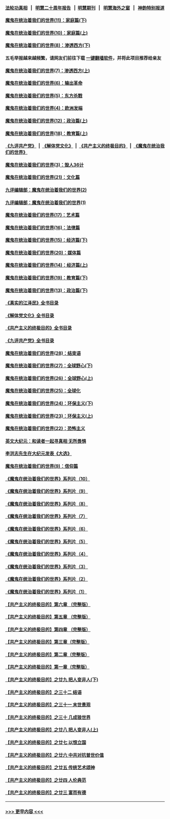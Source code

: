#### [法轮功真相](https://github.com/gfw-breaker/truth/blob/master/README.md?t=0) &nbsp;&nbsp;|&nbsp;&nbsp; [明慧二十周年报告](https://github.com/gfw-breaker/mh-reports/blob/master/README.md?t=0) &nbsp;&nbsp;|&nbsp;&nbsp;[明慧期刊](https://github.com/gfw-breaker/mh-qikan) &nbsp;&nbsp;|&nbsp;&nbsp; [明慧海外之窗](https://github.com/gfw-breaker/mh-news/blob/master/README.md?t=0) &nbsp;&nbsp;|&nbsp;&nbsp; [神韵特别报道](https://github.com/gfw-breaker/mh-news/blob/master/shenyun.md?t=0)
#### [魔鬼在统治着我们的世界(11)：家庭篇(下)](../pages/nsc422/n10440961.md?t=12081150) 
#### [魔鬼在统治着我们的世界(10)：家庭篇(上)](../pages/nsc422/n10435448.md?t=12081150) 
#### [魔鬼在统治着我们的世界(8)：渗透西方(下)](../pages/nsc422/n10429603.md?t=12081150) 
#### 五毛举报越来越频繁，请网友们前往下载 [一键翻墙软件](https://github.com/gfw-breaker/ssr-accounts)，并将此项目推荐给亲友
#### [魔鬼在统治着我们的世界(7)：渗透西方(上)](../pages/nsc422/n10426013.md?t=12081150) 
#### [魔鬼在统治着我们的世界(6)：输出革命](../pages/nsc422/n10421536.md?t=12081150) 
#### [魔鬼在统治着我们的世界(5)：东方杀戮](../pages/nsc422/n10417707.md?t=12081150) 
#### [魔鬼在统治着我们的世界(4)：欧洲发端](../pages/nsc422/n10414890.md?t=12081150) 
#### [魔鬼在统治着我们的世界(12)：政治篇(上)](../pages/nsc422/n10444576.md?t=12081150) 
#### [魔鬼在统治着我们的世界(18)：教育篇(上)](../pages/nsc422/n10526970.md?t=12081150) 
#### [《九评共产党》](https://github.com/begood0513/9ping.md/blob/master/README.md) &nbsp;|&nbsp; [《解体党文化》](../../../../jtdwh.md/blob/master/README.md)  &nbsp;|&nbsp; [《共产主义的终极目的》](../../../../gczydzjmd.md/blob/master/README.md) &nbsp;|&nbsp; [《魔鬼在统治我们的世界》](../../../../mgztzwmdsj.md/blob/master/README.md) 
#### [魔鬼在统治着我们的世界(3)：毁人36计](../pages/nsc422/n10411583.md?t=12081150) 
#### [魔鬼在统治着我们的世界(21)：文化篇](../pages/nsc422/n10597706.md?t=12081150) 
#### [九评编辑部：魔鬼在统治着我们的世界(2)](../pages/nsc422/n10410036.md?t=12081150) 
#### [九评编辑部：魔鬼在统治着我们的世界(1)](../pages/nsc422/n10406825.md?t=12081150) 
#### [魔鬼在统治着我们的世界(17)：艺术篇](../pages/nsc422/n10499093.md?t=12081150) 
#### [魔鬼在统治着我们的世界(16)：法律篇](../pages/nsc422/n10485969.md?t=12081150) 
#### [魔鬼在统治着我们的世界(15)：经济篇(下)](../pages/nsc422/n10469975.md?t=12081150) 
#### [魔鬼在统治着我们的世界(20)：媒体篇](../pages/nsc422/n10586579.md?t=12081150) 
#### [魔鬼在统治着我们的世界(14)：经济篇(上)](../pages/nsc422/n10457370.md?t=12081150) 
#### [魔鬼在统治着我们的世界(19)：教育篇(下)](../pages/nsc422/n10564808.md?t=12081150) 
#### [魔鬼在统治着我们的世界(13)：政治篇(下)](../pages/nsc422/n10448270.md?t=12081150) 
#### [《真实的江泽民》全书目录](../pages/nsc422/n13721399.md?t=12081150) 
#### [《解体党文化》全书目录](../pages/nsc422/n13721157.md?t=12081150) 
#### [《共产主义的终极目的》全书目录](../pages/nsc422/n13721048.md?t=12081150) 
#### [《九评共产党》全书目录](../pages/nsc422/n13708085.md?t=12081150) 
#### [魔鬼在统治着我们的世界(28)：结束语](../pages/nsc422/n10936246.md?t=12081150) 
#### [魔鬼在统治着我们的世界(27)：全球野心(下)](../pages/nsc422/n10928319.md?t=12081150) 
#### [魔鬼在统治着我们的世界(26)：全球野心(上)](../pages/nsc422/n10900318.md?t=12081150) 
#### [魔鬼在统治着我们的世界(25)：全球化](../pages/nsc422/n10788205.md?t=12081150) 
#### [魔鬼在统治着我们的世界(24)：环保主义(下)](../pages/nsc422/n10695307.md?t=12081150) 
#### [魔鬼在统治着我们的世界(23)：环保主义(上)](../pages/nsc422/n10688613.md?t=12081150) 
#### [魔鬼在统治着我们的世界(22)：恐怖主义](../pages/nsc422/n10614727.md?t=12081150) 
#### [英文大纪元：和读者一起寻真相 无所畏惧](../pages/nsc422/n12542027.md?t=12081150) 
#### [李洪志先生在大纪元发表《大选》](../pages/nsc422/n12534746.md?t=12081150) 
#### [魔鬼在统治着我们的世界(9)：信仰篇](../pages/nsc422/n10432159.md?t=12081150) 
#### [《魔鬼在统治着我们的世界》系列片（10）](../pages/nsc422/n12292670.md?t=12081150) 
#### [《魔鬼在统治着我们的世界》系列片（9）](../pages/nsc422/n12290859.md?t=12081150) 
#### [《魔鬼在统治着我们的世界》系列片（8）](../pages/nsc422/n12287445.md?t=12081150) 
#### [《魔鬼在统治着我们的世界》系列片（7）](../pages/nsc422/n12283425.md?t=12081150) 
#### [《魔鬼在统治着我们的世界》系列片（6）](../pages/nsc422/n12282314.md?t=12081150) 
#### [《魔鬼在统治着我们的世界》系列片（5）](../pages/nsc422/n12281419.md?t=12081150) 
#### [《魔鬼在统治着我们的世界》系列片（4）](../pages/nsc422/n12274024.md?t=12081150) 
#### [《魔鬼在统治着我们的世界》系列片（3）](../pages/nsc422/n12271322.md?t=12081150) 
#### [《魔鬼在统治着我们的世界》系列片（2）](../pages/nsc422/n12269049.md?t=12081150) 
#### [《魔鬼在统治着我们的世界》系列片（1）](../pages/nsc422/n12267575.md?t=12081150) 
#### [【共产主义的终极目的】第六章 （完整版）](../pages/nsc422/n11428913.md?t=12081150) 
#### [【共产主义的终极目的】第五章 （完整版）](../pages/nsc422/n11428912.md?t=12081150) 
#### [【共产主义的终极目的】第四章 （完整版）](../pages/nsc422/n11428907.md?t=12081150) 
#### [【共产主义的终极目的】第三章（完整版）](../pages/nsc422/n11428848.md?t=12081150) 
#### [【共产主义的终极目的】第二章（完整版）](../pages/nsc422/n11428831.md?t=12081150) 
#### [【共产主义的终极目的】第一章（完整版）](../pages/nsc422/n11417651.md?t=12081150) 
#### [【共产主义的终极目的】之廿九 把人变非人(下)](../pages/nsc422/n11344140.md?t=12081150) 
#### [【共产主义的终极目的】之三十二 结语](../pages/nsc422/n11360535.md?t=12081150) 
#### [【共产主义的终极目的】之三十一 末世景观](../pages/nsc422/n11351129.md?t=12081150) 
#### [【共产主义的终极目的】之三十 几成狼世界](../pages/nsc422/n11348280.md?t=12081150) 
#### [【共产主义的终极目的】之廿八 把人变非人(上)](../pages/nsc422/n11340492.md?t=12081150) 
#### [【共产主义的终极目的】之廿七 以恨立国](../pages/nsc422/n11336944.md?t=12081150) 
#### [【共产主义的终极目的】之廿六 中共对抗普世价值](../pages/nsc422/n11324785.md?t=12081150) 
#### [【共产主义的终极目的】之廿五 传统艺术颂神](../pages/nsc422/n11296396.md?t=12081150) 
#### [【共产主义的终极目的】之廿四 人伦典范](../pages/nsc422/n11296397.md?t=12081150) 
#### [【共产主义的终极目的】之廿三 富而有德](../pages/nsc422/n11283598.md?t=12081150) 

----
#### [ >>> 更早内容 <<< ](../indexes/nsc422-earlier.md)
